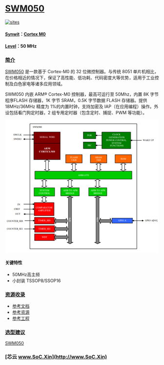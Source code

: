 ﻿# [SWM050](https://github.com/SoCXin/SWM050)

[![sites](http://182.61.61.133/link/resources/SoC.png)](http://www.SoC.Xin)

#### [Synwit](http://www.synwit.cn)：[Cortex M0](https://github.com/SoCXin/CM0)
#### [Level](https://github.com/SoCXin/Level)：50 MHz

### [简介](https://github.com/SoCXin/SWM050/wiki)

[SWM050](https://github.com/SoCXin/SWM050) 是一款基于 Cortex-M0 的 32 位微控制器。与传统 8051 单片机相比，在价格相近的情况下，保证了高性能、低功耗、代码密度大等优势，适用于工业控制及白色家电等诸多应用领域。

SWM050 内嵌 ARM® Cortex-M0 控制器，最高可运行至 50Mhz，内置 8K 字节程序FLASH 存储器，1K 字节 SRAM，0.5K 字节数据 FLASH 存储器。提供 18MHz/36MHz 精度为 1%的内置时钟，支持加密及 IAP（在应用编程）操作。外设包括看门狗定时器，2 组专用定时器（包含定时、捕捉、PWM 等功能）。

[![sites](docs/SWM050.png)](https://item.szlcsc.com/113047.html)

#### 关键特性

* 50MHz高主频
* 小封装 TSSOP8/SSOP16

### [资源收录](https://github.com/SoCXin/SWM050)

* [参考文档](docs/)
* [参考资源](src/)
* [参考工程](project/)

### [选型建议](https://github.com/SoCXin)

[SWM050](https://github.com/SoCXin/SWM050)

###  [芯云 www.SoC.Xin](http://www.SoC.Xin)

